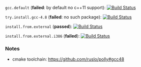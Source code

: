 `gcc.default` (**failed**: by default no c++11 support):
[![Build Status](https://travis-ci.org/travis-ci-tester/travis-test-gcc-cxx-11.png?branch=gcc.default)][repo]

`try.install.gcc-4.8` (**failed**: no such package):
[![Build Status](https://travis-ci.org/travis-ci-tester/travis-test-gcc-cxx-11.png?branch=try.install.gcc-4.8)][repo]

`install.from.external` (**passed**):
[![Build Status](https://travis-ci.org/travis-ci-tester/travis-test-gcc-cxx-11.png?branch=install.from.external)][repo]

`install.from.external.i386` (**failed**): [![Build Status][install.from.external.i386]][repo]

[repo]: https://travis-ci.org/travis-ci-tester/travis-test-gcc-cxx-11
[install.from.external.i386]: https://travis-ci.org/travis-ci-tester/travis-test-gcc-cxx-11.png?branch=install.from.external.i386

### Notes
* cmake toolchain: https://github.com/ruslo/polly#gcc48
